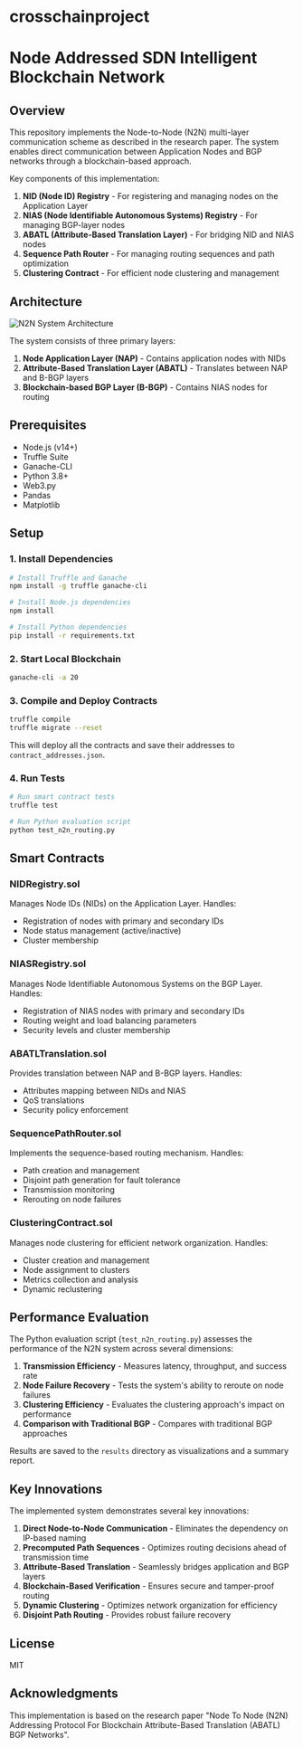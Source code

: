# crosschainproject
 
# Node Addressed SDN Intelligent Blockchain Network

## Overview

This repository implements the Node-to-Node (N2N) multi-layer communication scheme as described in the research paper. The system enables direct communication between Application Nodes and BGP networks through a blockchain-based approach.

Key components of this implementation:

1. **NID (Node ID) Registry** - For registering and managing nodes on the Application Layer
2. **NIAS (Node Identifiable Autonomous Systems) Registry** - For managing BGP-layer nodes
3. **ABATL (Attribute-Based Translation Layer)** - For bridging NID and NIAS nodes
4. **Sequence Path Router** - For managing routing sequences and path optimization
5. **Clustering Contract** - For efficient node clustering and management

## Architecture

![N2N System Architecture](./docs/architecture.png)

The system consists of three primary layers:

1. **Node Application Layer (NAP)** - Contains application nodes with NIDs
2. **Attribute-Based Translation Layer (ABATL)** - Translates between NAP and B-BGP layers
3. **Blockchain-based BGP Layer (B-BGP)** - Contains NIAS nodes for routing

## Prerequisites

- Node.js (v14+)
- Truffle Suite
- Ganache-CLI
- Python 3.8+
- Web3.py
- Pandas
- Matplotlib

## Setup

### 1. Install Dependencies

```bash
# Install Truffle and Ganache
npm install -g truffle ganache-cli

# Install Node.js dependencies
npm install

# Install Python dependencies
pip install -r requirements.txt
```

### 2. Start Local Blockchain

```bash
ganache-cli -a 20
```

### 3. Compile and Deploy Contracts

```bash
truffle compile
truffle migrate --reset
```

This will deploy all the contracts and save their addresses to `contract_addresses.json`.

### 4. Run Tests

```bash
# Run smart contract tests
truffle test

# Run Python evaluation script
python test_n2n_routing.py
```

## Smart Contracts

### NIDRegistry.sol

Manages Node IDs (NIDs) on the Application Layer. Handles:
- Registration of nodes with primary and secondary IDs
- Node status management (active/inactive)
- Cluster membership

### NIASRegistry.sol

Manages Node Identifiable Autonomous Systems on the BGP Layer. Handles:
- Registration of NIAS nodes with primary and secondary IDs
- Routing weight and load balancing parameters
- Security levels and cluster membership

### ABATLTranslation.sol

Provides translation between NAP and B-BGP layers. Handles:
- Attributes mapping between NIDs and NIAS
- QoS translations
- Security policy enforcement

### SequencePathRouter.sol

Implements the sequence-based routing mechanism. Handles:
- Path creation and management
- Disjoint path generation for fault tolerance
- Transmission monitoring
- Rerouting on node failures

### ClusteringContract.sol

Manages node clustering for efficient network organization. Handles:
- Cluster creation and management
- Node assignment to clusters
- Metrics collection and analysis
- Dynamic reclustering

## Performance Evaluation

The Python evaluation script (`test_n2n_routing.py`) assesses the performance of the N2N system across several dimensions:

1. **Transmission Efficiency** - Measures latency, throughput, and success rate
2. **Node Failure Recovery** - Tests the system's ability to reroute on node failures
3. **Clustering Efficiency** - Evaluates the clustering approach's impact on performance
4. **Comparison with Traditional BGP** - Compares with traditional BGP approaches

Results are saved to the `results` directory as visualizations and a summary report.

## Key Innovations

The implemented system demonstrates several key innovations:

1. **Direct Node-to-Node Communication** - Eliminates the dependency on IP-based naming
2. **Precomputed Path Sequences** - Optimizes routing decisions ahead of transmission time
3. **Attribute-Based Translation** - Seamlessly bridges application and BGP layers
4. **Blockchain-Based Verification** - Ensures secure and tamper-proof routing
5. **Dynamic Clustering** - Optimizes network organization for efficiency
6. **Disjoint Path Routing** - Provides robust failure recovery

## License

MIT

## Acknowledgments

This implementation is based on the research paper "Node To Node (N2N) Addressing Protocol For Blockchain Attribute-Based Translation (ABATL) BGP Networks".